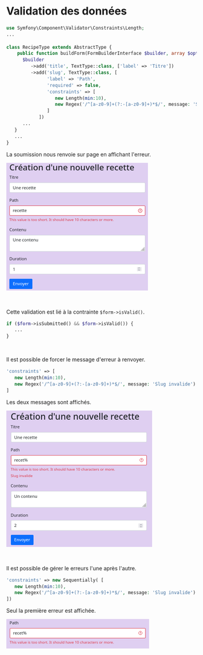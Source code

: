 # Validation des données


```php
use Symfony\Component\Validator\Constraints\Length;
...

class RecipeType extends AbstractType {
    public function buildForm(FormBuilderInterface $builder, array $options): void  {
      $builder
         ->add('title', TextType::class, ['label' => 'Titre'])
         ->add('slug', TextType::class, [
               'label' => 'Path', 
               'required' => false, 
               'constraints' => [ 
                  new Length(min:10),
                  new Regex('/^[a-z0-9]+(?:-[a-z0-9]+)*$/', message: 'Slug invalide')
               ]
            ])
      ...
   }
   ...
}
```

La soumission nous renvoie sur page en affichant l'erreur. 

![23](pic/23.png)

<br>

Cette validation est lié à la contrainte `$form->isValid()`.

```php
if ($form->isSubmitted() && $form->isValid()) {
   ...
}
```

<br>

Il est possible de forcer le message d'erreur à renvoyer.

```php
'constraints' => [
   new Length(min:10),
   new Regex('/^[a-z0-9]+(?:-[a-z0-9]+)*$/', message: 'Slug invalide')
]
```

Les deux messages sont affichés.

![24](pic/24.png)

<br>

Il est possible de gérer le erreurs l'une après l'autre.

```php
'constraints' => new Sequentially( [ 
   new Length(min:10),
   new Regex('/^[a-z0-9]+(?:-[a-z0-9]+)*$/', message: 'Slug invalide')
])
```

Seul la première erreur est affichée.

![25](pic/25.png)